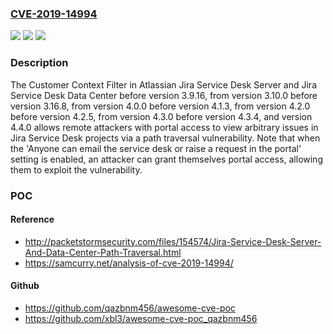 ### [CVE-2019-14994](https://cve.mitre.org/cgi-bin/cvename.cgi?name=CVE-2019-14994)
![](https://img.shields.io/static/v1?label=Product&message=Jira%20Service%20Desk%20Data%20Center&color=blue)
![](https://img.shields.io/static/v1?label=Version&message=%3C%203.9.16%20&color=brighgreen)
![](https://img.shields.io/static/v1?label=Vulnerability&message=Path%20Traversal&color=brighgreen)

### Description

The Customer Context Filter in Atlassian Jira Service Desk Server and Jira Service Desk Data Center before version 3.9.16, from version 3.10.0 before version 3.16.8, from version 4.0.0 before version 4.1.3, from version 4.2.0 before version 4.2.5, from version 4.3.0 before version 4.3.4, and version 4.4.0 allows remote attackers with portal access to view arbitrary issues in Jira Service Desk projects via a path traversal vulnerability. Note that when the 'Anyone can email the service desk or raise a request in the portal' setting is enabled, an attacker can grant themselves portal access, allowing them to exploit the vulnerability.

### POC

#### Reference
- http://packetstormsecurity.com/files/154574/Jira-Service-Desk-Server-And-Data-Center-Path-Traversal.html
- https://samcurry.net/analysis-of-cve-2019-14994/

#### Github
- https://github.com/qazbnm456/awesome-cve-poc
- https://github.com/xbl3/awesome-cve-poc_qazbnm456

